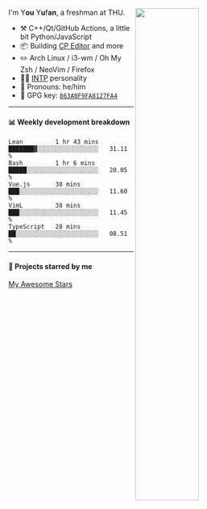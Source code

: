 
[<img align="right" width="50%" src="https://github-readme-stats.vercel.app/api?username=ouuan&theme=dark&show_icons=true">](https://metrics.lecoq.io/ouuan?template=classic)

I'm Y**ou** Y**u**f**an**, a freshman at THU.

-   :hammer_and_pick: C++/Qt/GitHub Actions, a little bit Python/JavaScript
-   :package: Building [CP Editor](https://github.com/cpeditor/cpeditor) and more
-   :pencil2: Arch Linux / i3-wm / Oh My Zsh / NeoVim / Firefox
-   :man_scientist: [INTP](https://www.16personalities.com/intp-personality) personality
-   :man: Pronouns: he/him
-   :key: GPG key: [`863A0F9FA8127FA4`](https://github.com/ouuan.gpg)

---

#### :bar_chart: Weekly development breakdown

<!--START_SECTION:waka-->
```text
Lean         1 hr 43 mins    ███████▓░░░░░░░░░░░░░░░░░   31.11 % 
Bash         1 hr 6 mins     █████░░░░░░░░░░░░░░░░░░░░   20.05 % 
Vue.js       38 mins         ███░░░░░░░░░░░░░░░░░░░░░░   11.60 % 
VimL         38 mins         ███░░░░░░░░░░░░░░░░░░░░░░   11.45 % 
TypeScript   28 mins         ██░░░░░░░░░░░░░░░░░░░░░░░   08.51 % 
```
<!--END_SECTION:waka-->

---

#### :star2: Projects starred by me

[My Awesome Stars](AWESOME-STARS.md)
